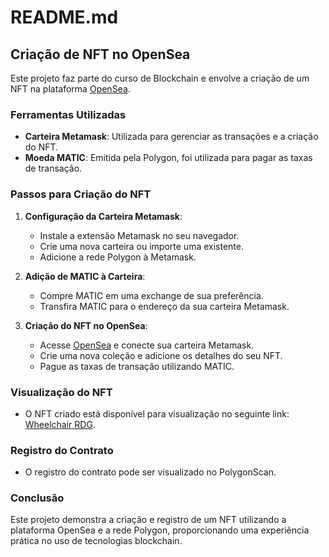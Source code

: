 # README.md

## Criação de NFT no OpenSea

Este projeto faz parte do curso de Blockchain e envolve a criação de um NFT na plataforma [OpenSea](https://opensea.io/Link).

### Ferramentas Utilizadas

- **Carteira Metamask**: Utilizada para gerenciar as transações e a criação do NFT.
- **Moeda MATIC**: Emitida pela Polygon, foi utilizada para pagar as taxas de transação.

### Passos para Criação do NFT

1. **Configuração da Carteira Metamask**:
   - Instale a extensão Metamask no seu navegador.
   - Crie uma nova carteira ou importe uma existente.
   - Adicione a rede Polygon à Metamask.

2. **Adição de MATIC à Carteira**:
   - Compre MATIC em uma exchange de sua preferência.
   - Transfira MATIC para o endereço da sua carteira Metamask.

3. **Criação do NFT no OpenSea**:
   - Acesse [OpenSea](https://opensea.io/Link) e conecte sua carteira Metamask.
   - Crie uma nova coleção e adicione os detalhes do seu NFT.
   - Pague as taxas de transação utilizando MATIC.

### Visualização do NFT

- O NFT criado está disponível para visualização no seguinte link: [Wheelchair RDG](https://opensea.io/collections).

### Registro do Contrato

- O registro do contrato pode ser visualizado no PolygonScan.

### Conclusão

Este projeto demonstra a criação e registro de um NFT utilizando a plataforma OpenSea e a rede Polygon, proporcionando uma experiência prática no uso de tecnologias blockchain.
